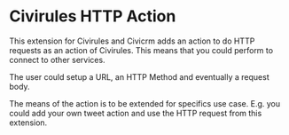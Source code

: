 # Civirules HTTP Action

This extension for Civirules and Civicrm adds an action to do HTTP requests as an action of Civirules.
This means that you could perform to connect to other services. 

The user could setup a URL, an HTTP Method and eventually a request body.

The means of the action is to be extended for specifics use case. E.g. you could add your own tweet action and use the HTTP request
from this extension. 